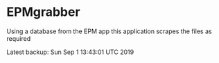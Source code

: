 # EPMgrabber
Using a database from the EPM app this application scrapes the files as required


Latest backup: Sun Sep 1 13:43:01 UTC 2019
